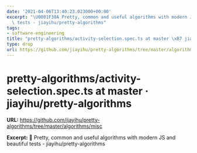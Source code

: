 ```yaml
---
date: '2021-04-06T13:40:23.023000+00:00'
excerpt: "\U0001F30A Pretty, common and useful algorithms with modern JS and beautiful\
  \ tests - jiayihu/pretty-algorithms"
tags:
- software-engineering
title: "pretty-algorithms/activity-selection.spec.ts at master \xB7 jiayihu/pretty-algorithms"
type: drop
url: https://github.com/jiayihu/pretty-algorithms/tree/master/algorithms/misc
---
```


# pretty-algorithms/activity-selection.spec.ts at master · jiayihu/pretty-algorithms

**URL:** https://github.com/jiayihu/pretty-algorithms/tree/master/algorithms/misc

**Excerpt:** 🌊 Pretty, common and useful algorithms with modern JS and beautiful tests - jiayihu/pretty-algorithms
